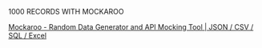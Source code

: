 1000 RECORDS WITH MOCKAROO

[Mockaroo - Random Data Generator and API Mocking Tool | JSON / CSV / SQL / Excel](https://mockaroo.com/)
